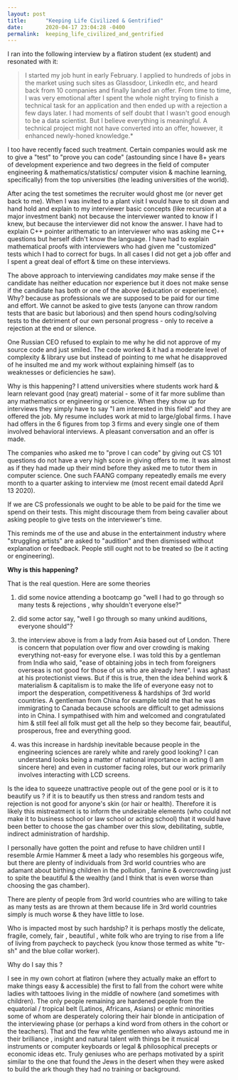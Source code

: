```yaml
---
layout: post
title:      "Keeping Life Civilized & Gentrified"
date:       2020-04-17 23:04:28 -0400
permalink:  keeping_life_civilized_and_gentrified
---
```



I ran into the following interview by a flatiron student (ex student) and resonated with it:

> I started my job hunt in early February. I applied to hundreds of jobs in the market using such sites as Glassdoor, LinkedIn etc, and heard back from 10 companies and finally landed an offer. From time to time, I was very emotional after I spent the whole night trying to finish a technical task for an application and then ended up with a rejection a few days later. I had moments of self doubt that I wasn't good enough to be a data scientist. But I believe everything is meaningful. A technical project might not have converted into an offer, however, it enhanced newly-honed knowledge.*
>  

I too have recently faced such treatment. Certain companies would ask me to give a "test" to "prove you can code" (astounding since I have 8+ years of development experience and two degrees in the field of computer engineering & mathematics/statistics/ computer vision & machine learning, specifically) from the top universities (the leading universities of the world). 

After acing the test sometimes the recruiter would ghost me (or never get back to me). When I was invited to a plant visit I would have to sit down and hand hold and explain to my interviewer basic concepts (like recursion at a major investment bank) not because the interviewer wanted to know if I knew, but because the interviewer did not know the answer. I have had to explain C++ pointer arithematic to an interviewer who was asking me C++ questions but herself didn't know the language. I have had to explain mathematical proofs with interviewers who had given me "customized" tests which I had to correct for bugs. In all cases I did not get a job offer and I spent a great deal of effort & time on these interviews.

The above approach to interviewing candidates *may* make sense if the candidate has neither education nor experience but it does not make sense if the candidate has both or one of the above (education or experience). Why? because as professionals we are supposed to be paid for our time and effort. We cannot be asked to give tests (anyone can throw random tests that are basic but laborious) and then spend hours coding/solving tests to the detriment of our own personal progress - only to receive a rejection at the end or silence. 

One Russian CEO refused to explain to me why he did not approve of my source code and just smiled. The code worked &  it had a moderate level of complexity & library use but instead of pointing to me what he disapproved of he insulted me and my work without explaining himself (as to weaknesses or deficiencies he saw). 

Why is this happening? I attend universities where students work hard & learn relevant good (nay great) material - some of it far more sublime than any mathematics or engineering or science. When they show up for interviews they simply have to say "I am interested in this field" and they are offered the job. My resume includes work at mid to large/global firms. I have had offers in the 6 figures from top 3 firms and every single one of them involved behavioral interviews. A pleasant conversation and an offer is made. 

The companies who asked me to "prove I can code" by giving out CS 101 questions do not have a very high score in giving offers to me. It was almost as if they had made up their mind before they asked me to tutor them in computer science. One such FAANG company repeatedly emails me every month to a quarter asking to interview me (most recent email datedd April 13 2020). 


If we are CS professionals we ought to be able to be paid for the time we spend on their tests. This might discourage them from being cavalier about asking people to give tests on the interviewer's time. 


This reminds me of the use and abuse in the entertainment industry where "struggling artists" are asked to "audition" and then dismissed without explanation or feedback. People still ought not to be treated so (be it acting or engineering). 

**Why is this happening?**

That is the real question. Here are some theories


1) did some novice attending a bootcamp go "well I had to go through so many tests & rejections , why shouldn't everyone else?"

2) did some actor say, "well I go through so many unkind auditions, everyone should"?

3) the interview above is from a lady from Asia based out of London. There is concern that population over flow and over crowding is making everything not-easy for everyone else. I was told this by a gentleman from India who said, "ease of obtaining jobs in tech from foreigners overseas is not good for those of us who are already here". I was aghast at his protectionist views. But if this is true, then the idea behind work & materialism & capitalism is to make the life of everyone easy not to import the desperation, competitiveness & hardships of 3rd world countries. A gentleman from China for example told me that he was immigrating to Canada because schools are difficult to get admissions into in China. I sympathised with him and welcomed and congratulated him & still feel all folk must get all the help so they become fair, beautiful, prosperous, free and everything good. 


4) was this increase in hardship inevitable because people in the engineering sciences are rarely white and rarely good looking? I can understand looks being a matter of national importance in acting (I am sincere here) and even in customer facing roles, but our work primarily involves interacting with LCD screens. 


Is the idea to squeeze unattractive people out of the gene pool or is it to beautify us ? if it is to beautify us then stress and random tests and rejection is not good for anyone's skin (or hair or health). Therefore it is likely this mistreatment is to inform the undesirable elements (who could not make it to business school or law school or acting school) that it would have been better to choose the gas chamber over this slow, debilitating, subtle, indirect administration of hardship. 

I personally have gotten the point and refuse to have children until I resemble Armie Hammer & meet a lady who resembles his gorgeous wife, but there are plenty of individuals from 3rd world countries who are adamant about birthing children in the pollution , famine & overcrowding just to spite the beautiful & the wealthy (and I think that is even worse than choosing the gas chamber). 


There are plenty of people from 3rd world countries who are willing to take as many tests as are thrown at them because life in 3rd world countries simply is much worse & they have little to lose. 


Who is impacted most by such hardship? it is perhaps mostly the delicate, fragile, comely, fair , beautiful , white folk who are trying to rise from a life of living from paycheck to paycheck (you know those termed as white "tr-sh" and the blue collar worker). 

Why do I say this ?

I see in my own cohort at flatiron (where they actually make an effort to make things easy & accessible) the first to fall from the cohort were white ladies with tattooes living in the middle of nowhere (and sometimes with children). The only people remaining are hardened people from the equatorial / tropical belt (Latinos, Africans, Asians) or ethnic minorities some of whom are desperately coloring their hair blonde in anticipation of the interviewing phase (or perhaps a kind word from others in the cohort or the teachers). That and the few white gentlemen who always astound me in their brilliance , insight and natural talent with things be it musical instruments or computer keyboards or legal & philosophical precepts or economic ideas etc. Truly geniuses who are perhaps motivated by a spirit similar to the one that found the Jews in the desert when they were asked to build the ark though they had no training or background. 



